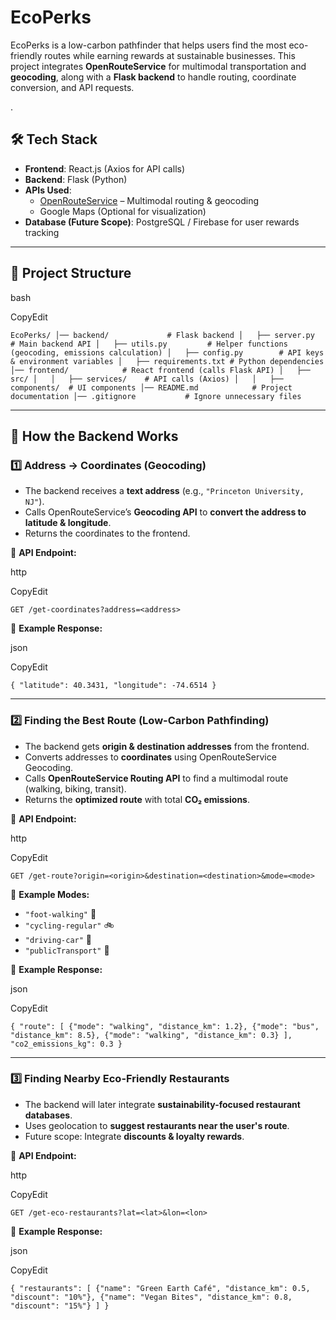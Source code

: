# EcoPerks

EcoPerks is a low-carbon pathfinder that helps users find the most eco-friendly routes while earning rewards at sustainable businesses. This project integrates **OpenRouteService** for multimodal transportation and **geocoding**, along with a **Flask backend** to handle routing, coordinate conversion, and API requests.

.

## **🛠 Tech Stack**

-   **Frontend**: React.js (Axios for API calls)
-   **Backend**: Flask (Python)
-   **APIs Used**:
    -   [OpenRouteService](https://openrouteservice.org/) – Multimodal routing & geocoding
    -   Google Maps (Optional for visualization)
-   **Database (Future Scope)**: PostgreSQL / Firebase for user rewards tracking

----------

## **📂 Project Structure**

bash

CopyEdit

`EcoPerks/
│── backend/             # Flask backend
│   ├── server.py        # Main backend API
│   ├── utils.py         # Helper functions (geocoding, emissions calculation)
│   ├── config.py        # API keys & environment variables
│   ├── requirements.txt # Python dependencies
│── frontend/            # React frontend (calls Flask API)
│   ├── src/
│   │   ├── services/    # API calls (Axios)
│   │   ├── components/  # UI components
│── README.md            # Project documentation
│── .gitignore           # Ignore unnecessary files` 

----------

## **🚀 How the Backend Works**

### **1️⃣ Address → Coordinates (Geocoding)**

-   The backend receives a **text address** (e.g., `"Princeton University, NJ"`).
-   Calls OpenRouteService’s **Geocoding API** to **convert the address to latitude & longitude**.
-   Returns the coordinates to the frontend.

📌 **API Endpoint:**

http

CopyEdit

`GET /get-coordinates?address=<address>` 

📌 **Example Response:**

json

CopyEdit

`{
  "latitude": 40.3431,
  "longitude": -74.6514
}` 

----------

### **2️⃣ Finding the Best Route (Low-Carbon Pathfinding)**

-   The backend gets **origin & destination addresses** from the frontend.
-   Converts addresses to **coordinates** using OpenRouteService Geocoding.
-   Calls **OpenRouteService Routing API** to find a multimodal route (walking, biking, transit).
-   Returns the **optimized route** with total **CO₂ emissions**.

📌 **API Endpoint:**

http

CopyEdit

`GET /get-route?origin=<origin>&destination=<destination>&mode=<mode>` 

📌 **Example Modes:**

-   `"foot-walking"` 🚶
-   `"cycling-regular"` 🚲
-   `"driving-car"` 🚗
-   `"publicTransport"` 🚌

📌 **Example Response:**

json

CopyEdit

`{
  "route": [
    {"mode": "walking", "distance_km": 1.2},
    {"mode": "bus", "distance_km": 8.5},
    {"mode": "walking", "distance_km": 0.3}
  ],
  "co2_emissions_kg": 0.3
}` 

----------

### **3️⃣ Finding Nearby Eco-Friendly Restaurants**

-   The backend will later integrate **sustainability-focused restaurant databases**.
-   Uses geolocation to **suggest restaurants near the user's route**.
-   Future scope: Integrate **discounts & loyalty rewards**.

📌 **API Endpoint:**

http

CopyEdit

`GET /get-eco-restaurants?lat=<lat>&lon=<lon>` 

📌 **Example Response:**

json

CopyEdit

`{
  "restaurants": [
    {"name": "Green Earth Café", "distance_km": 0.5, "discount": "10%"},
    {"name": "Vegan Bites", "distance_km": 0.8, "discount": "15%"}
  ]
}`
